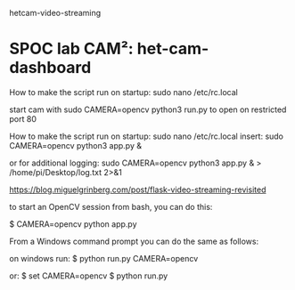 hetcam-video-streaming

# SPOC lab CAM²: het-cam-dashboard


How to make the script run on startup:
sudo nano /etc/rc.local

start cam with 
sudo CAMERA=opencv python3 run.py
to open on restricted port 80




How to make the script run on startup:
sudo nano /etc/rc.local
insert:
sudo CAMERA=opencv python3 app.py &

or for additional logging:
sudo CAMERA=opencv python3 app.py & > /home/pi/Desktop/log.txt 2>&1


https://blog.miguelgrinberg.com/post/flask-video-streaming-revisited

to start an OpenCV session from bash, you can do this:

$ CAMERA=opencv python app.py

From a Windows command prompt you can do the same as follows:

on windows run:
$ python run.py CAMERA=opencv

or:
$ set CAMERA=opencv
$ python run.py
